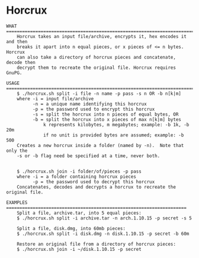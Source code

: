 # Horcrux
    WHAT ========================================================================
        Horcrux takes an input file/archive, encrypts it, hex encodes it and then
        breaks it apart into n equal pieces, or x pieces of <= n bytes.  Horcrux
        can also take a directory of horcrux pieces and concatenate, decode then
        decrypt them to recreate the original file. Horcrux requires GnuPG.

    USAGE =======================================================================
        $ ./horcrux.sh split -i file -n name -p pass -s n OR -b n[k|m]
        where -i = input file/archive
              -n = a unique name identifying this horcrux
              -p = the password used to encrypt this horcrux
              -s = split the horcrux into n pieces of equal bytes, OR
              -b = split the horcrux into x pieces of max n[k|m] bytes
                  k represents kilobytes, m megabytes; example: -b 1k, -b 20m
                  if no unit is provided bytes are assumed; example: -b 500
        Creates a new horcrux inside a folder (named by -n).  Note that only the
        -s or -b flag need be specified at a time, never both.


        $ ./horcrux.sh join -i folder/of/pieces -p pass
        where -i = a folder containing horcrux pieces
              -p = the password used to decrypt this horcrux
        Concatenates, decodes and decrypts a horcrux to recreate the original file.

    EXAMPLES ====================================================================
        Split a file, archive.tar, into 5 equal pieces:
        $ ./horcrux.sh split -i archive.tar -n arch.1.10.15 -p secret -s 5

        Split a file, disk.dmg, into 60mb pieces:
        $ ./horcrux.sh split -i disk.dmg -n disk.1.10.15 -p secret -b 60m

        Restore an original file from a directory of horcrux pieces:
        $ ./horcrux.sh join -i ~/disk.1.10.15 -p secret
